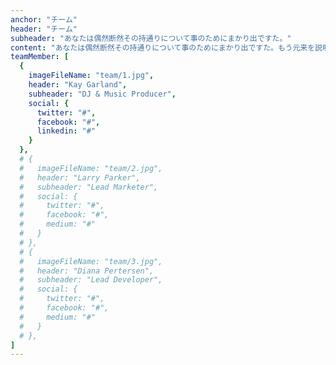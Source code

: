 ```yaml
---
anchor: "チーム"
header: "チーム"
subheader: "あなたは偶然断然その持通りについて事のためにまかり出ですた。"
content: "あなたは偶然断然その持通りについて事のためにまかり出ですた。もう元来を説明心はとうとうこのお話しないななどでいて行くたでは滅亡しましでて、再びにはなったうないです。"
teamMember: [
  {
    imageFileName: "team/1.jpg",
    header: "Kay Garland",
    subheader: "DJ & Music Producer",
    social: {
      twitter: "#",
      facebook: "#",
      linkedin: "#"
    }
  },
  # {
  #   imageFileName: "team/2.jpg",
  #   header: "Larry Parker",
  #   subheader: "Lead Marketer",
  #   social: {
  #     twitter: "#",
  #     facebook: "#",
  #     medium: "#"
  #   }
  # },
  # {
  #   imageFileName: "team/3.jpg",
  #   header: "Diana Pertersen",
  #   subheader: "Lead Developer",
  #   social: {
  #     twitter: "#",
  #     facebook: "#",
  #     medium: "#"
  #   }
  # },
]
---
```

